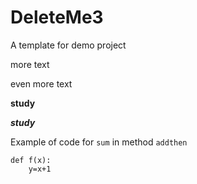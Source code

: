 # DeleteMe3
A template for demo project

more text

even more text


**study**

***study***

Example of code for `sum` in method `addthen`

```
def f(x):
    y=x+1
    